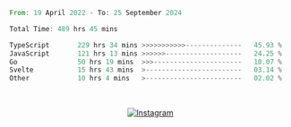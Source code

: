 <!--START_SECTION:waka-->

```rust
From: 19 April 2022 - To: 25 September 2024

Total Time: 489 hrs 45 mins

TypeScript       229 hrs 34 mins >>>>>>>>>>>--------------   45.93 %
JavaScript       121 hrs 13 mins >>>>>>-------------------   24.25 %
Go               50 hrs 19 mins  >>>----------------------   10.07 %
Svelte           15 hrs 43 mins  >------------------------   03.14 %
Other            10 hrs 4 mins   >------------------------   02.02 %
```

<!--END_SECTION:waka-->


<!-- &nbsp;<div align="center">
  [![Spotify](https://supakorn-spotify.vercel.app/api/spotify?background_color=0d1117&border_color=ffffff)](https://open.spotify.com/user/314ljfgc3h2e3vrqtbm3tq35t5zq?si=f93b8de147494e3a)  
</div>
-->

&nbsp;<div align="center">
  [![Instagram](https://img.shields.io/badge/Instagram-E4405F?style=for-the-badge&logo=instagram&logoColor=white)](https://www.instagram.com/supakornigm/)
</div>


